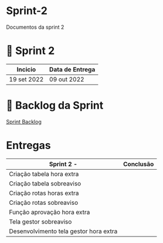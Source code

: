 # Sprint-2
Documentos da sprint 2

# 📆 Sprint 2
| Incicio                    | Data de Entrega |
| -------------------------- | --------------- |
| 19 set 2022 | 09 out 2022 |


# 📃 Backlog da Sprint

[Sprint Backlog]()


# Entregas
| Sprint 2 -                  | Conclusão |
| --------------------------------------- | --------- |
| Criação tabela hora extra                    |    |
| Criação tabela sobreaviso                    |    |
| Criação rotas horas extra                    |    |
| Criação rotas sobreaviso                     |    |
| Função aprovação hora extra                  |    |
| Tela gestor sobreaviso                       |    |
| Desenvolvimento tela gestor hora extra       |    |
